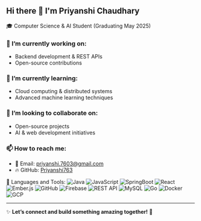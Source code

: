 ## Hi there 👋 I'm Priyanshi Chaudhary  

🎓 Computer Science & AI Student (Graduating May 2025)  

### 🔭 I’m currently working on:  
- Backend development & REST APIs  
- Open-source contributions  

### 🌱 I’m currently learning:  
- Cloud computing & distributed systems  
- Advanced machine learning techniques  

### 👯 I’m looking to collaborate on:  
- Open-source projects  
- AI & web development initiatives  

### 📫 How to reach me:  
- 📧 Email: [priyanshi.7603@gmail.com](mailto:priyanshi.7603@gmail.com)  
- 🔥 GitHub: [Priyanshi763](https://github.com/Priyanshi763)  

🚀 Languages and Tools: 
![Java](https://img.shields.io/badge/Java-007396?style=for-the-badge&logo=java&logoColor=white) ![JavaScript](https://img.shields.io/badge/JavaScript-F7DF1E?style=for-the-badge&logo=javascript&logoColor=black) ![SpringBoot](https://img.shields.io/badge/Spring%20Boot-6DB33F?style=for-the-badge&logo=spring-boot&logoColor=white) ![React](https://img.shields.io/badge/React-61DAFB?style=for-the-badge&logo=react&logoColor=black) ![Ember.js](https://img.shields.io/badge/Ember.js-E04E39?style=for-the-badge&logo=ember.js&logoColor=white) ![GitHub](https://img.shields.io/badge/GitHub-181717?style=for-the-badge&logo=github&logoColor=white) ![Firebase](https://img.shields.io/badge/Firebase-FFCA28?style=for-the-badge&logo=firebase&logoColor=black) ![REST API](https://img.shields.io/badge/REST%20APIs-02569B?style=for-the-badge) ![MySQL](https://img.shields.io/badge/MySQL-4479A1?style=for-the-badge&logo=mysql&logoColor=white) ![Go](https://img.shields.io/badge/Go-00ADD8?style=for-the-badge&logo=go&logoColor=white) ![Docker](https://img.shields.io/badge/Docker-2496ED?style=for-the-badge&logo=docker&logoColor=white) ![GCP](https://img.shields.io/badge/GCP-4285F4?style=for-the-badge&logo=google-cloud&logoColor=white)


---

✨ **Let’s connect and build something amazing together!** 🚀 



